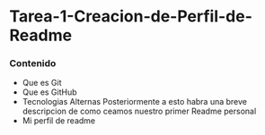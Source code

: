 # Tarea-1-Creacion-de-Perfil-de-Readme
### Contenido
- Que es Git
- Que es GitHub
- Tecnologias Alternas
Posteriormente a esto habra una breve descripcion de como ceamos nuestro primer Readme personal
- Mi perfil de readme
